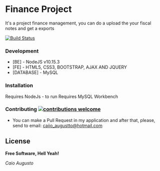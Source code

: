 # Finance Project

It's a project finance management, you can do a upload the your fiscal notes and get a exports

[![Build Status]( )](https://github.com/caioaugusto1/FinanceProject.Core.git)

### Development

* [BE] - NodeJS v10.15.3 
* [FE] - HTML5, CSS3, BOOTSTRAP, AJAX AND JQUERY
* [DATABASE] - MySQL


### Installation

Requires NodeJs - to run
Requires MySQL Workbench 

### Contributing [![contributions welcome](https://img.shields.io/badge/contributions-welcome-brightgreen.svg?style=flat)](https://github.com/dwyl/esta/issues)
 - You can make a Pull Request in my application and after that, please, send to email: caiio_augustto@hotmail.com
 
 License
----

**Free Software, Hell Yeah!**

*Caio Augusto*
